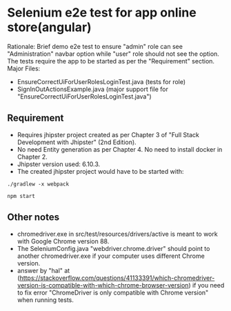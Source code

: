 # Selenium e2e test for app online store(angular)

Rationale: Brief demo e2e test to ensure "admin" role can see "Administration" navbar option while "user" role should not see the option. The tests require the app to be started as per the "Requirement" section.
Major Files:
- EnsureCorrectUiForUserRolesLoginTest.java (tests for role)
- SignInOutActionsExample.java (major support file for "EnsureCorrectUiForUserRolesLoginTest.java")

## Requirement 
- Requires jhipster project created as per Chapter 3 of "Full Stack Development with Jhipster" (2nd Edition). 
- No need Entity generation as per Chapter 4. No need to install docker in Chapter 2.
- Jhipster version used: 6.10.3. 
- The created jhipster project would have to be started with:

```
./gradlew -x webpack

npm start
```

## Other notes
- chromedriver.exe in src/test/resources/drivers/active is meant to work with Google Chrome version 88.
- The SeleniumConfig.java "webdriver.chrome.driver" should point to another chromedriver.exe if your computer uses different Chrome version.
- answer by "hal" at (https://stackoverflow.com/questions/41133391/which-chromedriver-version-is-compatible-with-which-chrome-browser-version) if you need to fix error "ChromeDriver is only compatible with Chrome version" when running tests.
